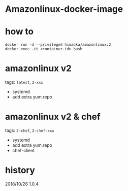 Amazonlinux-docker-image
=====

# how to

```
docker run -d --privileged himaoka/amazonlinux:2
docker exec -it <container-id> bash
```


# amazonlinux v2
tags: `latest`, `2-xxx`

- systemd
- add extra yum.repo

# amazonlinux v2 & chef
tags: `2-chef`, `2-chef-xxx`

- systemd
- add extra yum.repo
- chef-client

# history
2018/10/26 1.0.4
